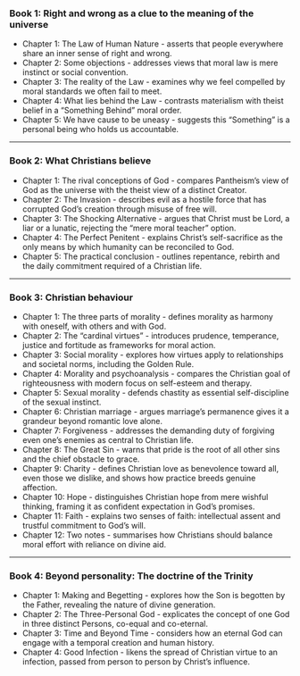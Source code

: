 ### Book 1: Right and wrong as a clue to the meaning of the universe

-   Chapter 1: The Law of Human Nature - asserts that people everywhere share an inner sense of right and wrong.
-   Chapter 2: Some objections - addresses views that moral law is mere instinct or social convention.
-   Chapter 3: The reality of the Law - examines why we feel compelled by moral standards we often fail to meet.
-   Chapter 4: What lies behind the Law - contrasts materialism with theist belief in a “Something Behind” moral order.
-   Chapter 5: We have cause to be uneasy - suggests this “Something” is a personal being who holds us accountable.

---

### Book 2: What Christians believe

-   Chapter 1: The rival conceptions of God - compares Pantheism’s view of God as the universe with the theist view of a distinct Creator.
-   Chapter 2: The Invasion - describes evil as a hostile force that has corrupted God’s creation through misuse of free will.
-   Chapter 3: The Shocking Alternative - argues that Christ must be Lord, a liar or a lunatic, rejecting the “mere moral teacher” option.
-   Chapter 4: The Perfect Penitent - explains Christ’s self-sacrifice as the only means by which humanity can be reconciled to God.
-   Chapter 5: The practical conclusion - outlines repentance, rebirth and the daily commitment required of a Christian life.

---

### Book 3: Christian behaviour

-   Chapter 1: The three parts of morality - defines morality as harmony with oneself, with others and with God.
-   Chapter 2: The “cardinal virtues” - introduces prudence, temperance, justice and fortitude as frameworks for moral action.
-   Chapter 3: Social morality - explores how virtues apply to relationships and societal norms, including the Golden Rule.
-   Chapter 4: Morality and psychoanalysis - compares the Christian goal of righteousness with modern focus on self-esteem and therapy.
-   Chapter 5: Sexual morality - defends chastity as essential self-discipline of the sexual instinct.
-   Chapter 6: Christian marriage - argues marriage’s permanence gives it a grandeur beyond romantic love alone.
-   Chapter 7: Forgiveness - addresses the demanding duty of forgiving even one’s enemies as central to Christian life.
-   Chapter 8: The Great Sin - warns that pride is the root of all other sins and the chief obstacle to grace.
-   Chapter 9: Charity - defines Christian love as benevolence toward all, even those we dislike, and shows how practice breeds genuine affection.
-   Chapter 10: Hope - distinguishes Christian hope from mere wishful thinking, framing it as confident expectation in God’s promises.
-   Chapter 11: Faith - explains two senses of faith: intellectual assent and trustful commitment to God’s will.
-   Chapter 12: Two notes - summarises how Christians should balance moral effort with reliance on divine aid.

---

### Book 4: Beyond personality: The doctrine of the Trinity

-   Chapter 1: Making and Begetting - explores how the Son is begotten by the Father, revealing the nature of divine generation.
-   Chapter 2: The Three-Personal God - explicates the concept of one God in three distinct Persons, co-equal and co-eternal.
-   Chapter 3: Time and Beyond Time - considers how an eternal God can engage with a temporal creation and human history.
-   Chapter 4: Good Infection - likens the spread of Christian virtue to an infection, passed from person to person by Christ’s influence.
